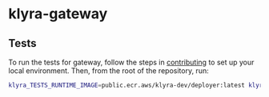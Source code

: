# klyra-gateway

## Tests
To run the tests for gateway, follow the steps in [contributing](https://github.com/klyra-hq/klyra/blob/main/CONTRIBUTING.md) to set up your local environment. Then, from the root of the repository, run:

```bash
klyra_TESTS_RUNTIME_IMAGE=public.ecr.aws/klyra-dev/deployer:latest klyra_TESTS_NETWORK=klyra-dev_user-net cargo test --package klyra-gateway --all-features -- --nocapture
```

